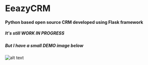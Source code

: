 # EeazyCRM

#### Python based open source CRM developed using Flask framework

##### It's still WORK IN PROGRESS
##### But I have a small DEMO image below
![alt text](http://i.ibb.co/f0xgK2X/eeazycrm-demo.gif)

